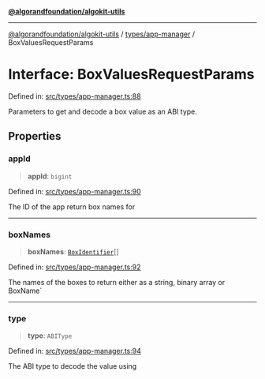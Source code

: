 [**@algorandfoundation/algokit-utils**](../../../README.md)

***

[@algorandfoundation/algokit-utils](../../../README.md) / [types/app-manager](../README.md) / BoxValuesRequestParams

# Interface: BoxValuesRequestParams

Defined in: [src/types/app-manager.ts:88](https://github.com/algorandfoundation/algokit-utils-ts/blob/main/src/types/app-manager.ts#L88)

Parameters to get and decode a box value as an ABI type.

## Properties

### appId

> **appId**: `bigint`

Defined in: [src/types/app-manager.ts:90](https://github.com/algorandfoundation/algokit-utils-ts/blob/main/src/types/app-manager.ts#L90)

The ID of the app return box names for

***

### boxNames

> **boxNames**: [`BoxIdentifier`](../type-aliases/BoxIdentifier.md)[]

Defined in: [src/types/app-manager.ts:92](https://github.com/algorandfoundation/algokit-utils-ts/blob/main/src/types/app-manager.ts#L92)

The names of the boxes to return either as a string, binary array or BoxName`

***

### type

> **type**: `ABIType`

Defined in: [src/types/app-manager.ts:94](https://github.com/algorandfoundation/algokit-utils-ts/blob/main/src/types/app-manager.ts#L94)

The ABI type to decode the value using
